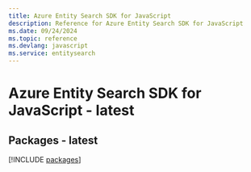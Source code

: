 ```yaml
---
title: Azure Entity Search SDK for JavaScript
description: Reference for Azure Entity Search SDK for JavaScript
ms.date: 09/24/2024
ms.topic: reference
ms.devlang: javascript
ms.service: entitysearch
---
```

# Azure Entity Search SDK for JavaScript - latest
## Packages - latest
[!INCLUDE [packages](entity-search-index.md)]